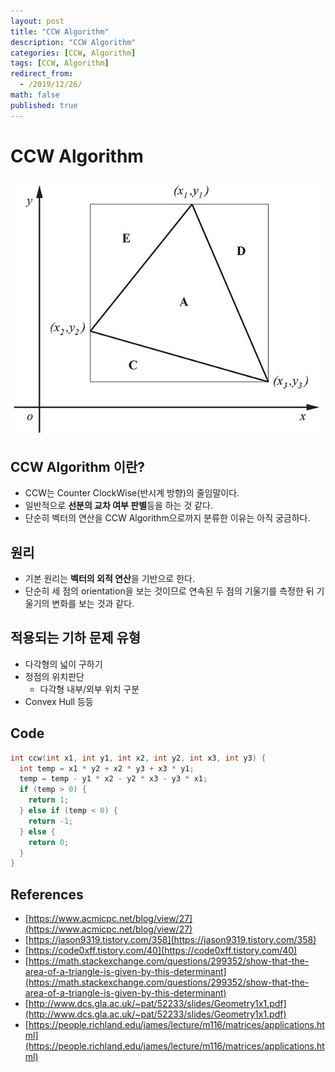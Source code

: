 ```yaml
---
layout: post
title: "CCW Algorithm"
description: "CCW Algorithm"
categories: [CCW, Algorithm]
tags: [CCW, Algorithm]
redirect_from:
  - /2019/12/26/
math: false
published: true
---
```


# CCW Algorithm

<img src="/assets/img/posts/8/Triangle_area_from_coordinates_JCB.jpg">

## CCW Algorithm 이란?

- CCW는 Counter ClockWise(반시계 방향)의 줄임말이다.
- 일반적으로 **선분의 교차 여부 판별**등을 하는 것 같다.
- 단순히 벡터의 연산을 CCW Algorithm으로까지 분류한 이유는 아직 궁금하다.

## 원리

- 기본 원리는 **벡터의 외적 연산**을 기반으로 한다.
- 단순히 세 점의 orientation을 보는 것이므로 연속된 두 점의 기울기를 측정한 뒤 기울기의 변화를 보는 것과 같다.

## 적용되는 기하 문제 유형

- 다각형의 넓이 구하기
- 정점의 위치판단
  - 다각형 내부/외부 위치 구분
- Convex Hull 등등

## Code

```cpp
int ccw(int x1, int y1, int x2, int y2, int x3, int y3) {
  int temp = x1 * y2 + x2 * y3 + x3 * y1;
  temp = temp - y1 * x2 - y2 * x3 - y3 * x1;
  if (temp > 0) {
    return 1;
  } else if (temp < 0) {
    return -1;
  } else {
    return 0;
  }
}
```

## References

- [https://www.acmicpc.net/blog/view/27](https://www.acmicpc.net/blog/view/27)
- [https://jason9319.tistory.com/358](https://jason9319.tistory.com/358)
- [https://code0xff.tistory.com/40](https://code0xff.tistory.com/40)
- [https://math.stackexchange.com/questions/299352/show-that-the-area-of-a-triangle-is-given-by-this-determinant](https://math.stackexchange.com/questions/299352/show-that-the-area-of-a-triangle-is-given-by-this-determinant)
- [http://www.dcs.gla.ac.uk/~pat/52233/slides/Geometry1x1.pdf](http://www.dcs.gla.ac.uk/~pat/52233/slides/Geometry1x1.pdf)
- [https://people.richland.edu/james/lecture/m116/matrices/applications.html](https://people.richland.edu/james/lecture/m116/matrices/applications.html)
